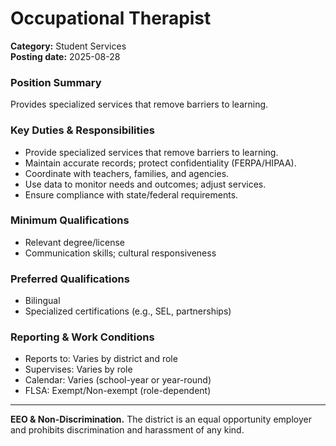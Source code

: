 # Occupational Therapist

**Category:** Student Services  
**Posting date:** 2025-08-28

### Position Summary

Provides specialized services that remove barriers to learning.

### Key Duties & Responsibilities
- Provide specialized services that remove barriers to learning.
- Maintain accurate records; protect confidentiality (FERPA/HIPAA).
- Coordinate with teachers, families, and agencies.
- Use data to monitor needs and outcomes; adjust services.
- Ensure compliance with state/federal requirements.

### Minimum Qualifications
- Relevant degree/license
- Communication skills; cultural responsiveness

### Preferred Qualifications
- Bilingual
- Specialized certifications (e.g., SEL, partnerships)

### Reporting & Work Conditions
- Reports to: Varies by district and role
- Supervises: Varies by role
- Calendar: Varies (school-year or year-round)
- FLSA: Exempt/Non-exempt (role-dependent)

---
**EEO & Non-Discrimination.** The district is an equal opportunity employer and prohibits discrimination and harassment of any kind.
